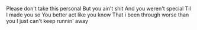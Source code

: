 


  Please don't take this personal
  But you ain't shit  And you weren't special
  Til I made you so
  You better act like you know
  That i been through worse than you
  I just can't keep runnin' away
